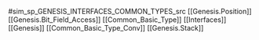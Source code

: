 #sim_sp_GENESIS_INTERFACES_COMMON_TYPES_src
[[Genesis.Position]]
[[Genesis.Bit_Field_Access]]
[[Common_Basic_Type]]
[[Interfaces]]
[[Genesis]]
[[Common_Basic_Type_Conv]]
[[Genesis.Stack]]
